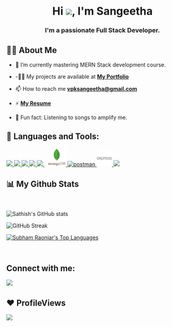<h1 align="center">Hi <img src="https://raw.githubusercontent.com/MartinHeinz/MartinHeinz/master/wave.gif" width="30px">, I'm Sangeetha</h1>
<h3 align="center">I'm a passionate Full Stack Developer.</h3>

## 🙋‍♂️ About Me

- 🔭 I’m currently mastering MERN Stack development course.
- -👨‍💻 My projects are available at **[My Portfolio](https://sangeetha-portfolio.netlify.app/)**

- 📫 How to reach me **vpksangeetha@gmail.com**

- ⚡ **[My Resume](https://drive.google.com/file/d/1QLUfcTfkFFFvqEWXkMpofc4N8I-tDrtQ/view?usp=sharing)**

- 👯 Fun fact: Listening to songs to amplify me.

## 🚀 Languages and Tools:

<p align="left"> 
              <a href="https://developer.mozilla.org/en-US/docs/Web/JavaScript" target="_blank"> <img src="https://img.icons8.com/color/48/000000/javascript.png"/> </a> 
    <a href="https://www.w3.org/html/" target="_blank"> <img src="https://img.icons8.com/color/48/000000/html-5.png"/> </a> 
    <a href="https://www.w3schools.com/css/" target="_blank"> <img src="https://img.icons8.com/color/48/000000/css3.png"/> </a> 
    <a href="https://getbootstrap.com" target="_blank"> <img src="https://img.icons8.com/color/48/000000/bootstrap.png"/> </a> 
        <a style="padding-right:8px;" href="https://nodejs.org" target="_blank"> <img src="https://img.icons8.com/color/48/000000/nodejs.png"/> </a> 
        <a href="https://www.mongodb.com/" target="_blank"> <img src="https://raw.githubusercontent.com/devicons/devicon/master/icons/mongodb/mongodb-original-wordmark.svg" alt="mongodb" width="48" height="48"/> </a> 
        <a href="https://postman.com" target="_blank"> <img src="https://www.vectorlogo.zone/logos/getpostman/getpostman-icon.svg" alt="postman" width="45" height="45"/> </a>   
             <a href="https://expressjs.com" target="_blank"> <img src="https://raw.githubusercontent.com/devicons/devicon/master/icons/express/express-original-wordmark.svg" alt="express" width="40" height="40"/> </a> 
             <a href="https://reactjs.org/" target="_blank"> <img src="https://img.icons8.com/color/48/000000/react-native.png"/> </a> 
</p>

## 📊 My Github Stats

  <br/>

  ![Sathish's GitHub stats](https://github-readme-stats.vercel.app/api?username=SangeethaKumarasamy&show_icons=true&theme=dark&hide_border=true&date_format=j%20M%5B%20Y%5D)

  ![GitHub Streak](https://github-readme-streak-stats.herokuapp.com?user=SangeethaKumarasamy&theme=dark&hide_border=true)
 
 
  <a href="https://github.com/SubhamRaoniar28/github-readme-stats"><img alt="Subham Raoniar's Top Languages" src="https://github-readme-stats.vercel.app/api/top-langs/?username=SangeethaKumarasamy&langs_count=8&count_private=true&layout=compact&theme=react&hide_border=true&bg_color=0D1117" /></a>
  <br/>
 
<br/>

## Connect with me:

<p align="left">

<a href = "https://www.linkedin.com/in/sangeetha-kumarasamy-aa5175228/"><img src="https://img.icons8.com/fluent/48/000000/linkedin.png"/></a>

</p>

## ❤ ProfileViews

<a href="https://github.com/Meghna-DAS/github-profile-views-counter">
    <img src="https://komarev.com/ghpvc/?username=SangeethaKumarasamy">
</a>
